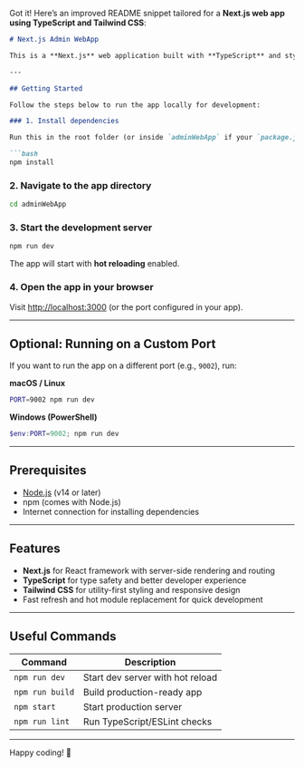 Got it! Here’s an improved README snippet tailored for a **Next.js web app using TypeScript and Tailwind CSS**:

````markdown
# Next.js Admin WebApp

This is a **Next.js** web application built with **TypeScript** and styled using **Tailwind CSS**.

---

## Getting Started

Follow the steps below to run the app locally for development:

### 1. Install dependencies

Run this in the root folder (or inside `adminWebApp` if your `package.json` is there):

```bash
npm install
````

### 2. Navigate to the app directory

```bash
cd adminWebApp
```

### 3. Start the development server

```bash
npm run dev
```

The app will start with **hot reloading** enabled.

### 4. Open the app in your browser

Visit [http://localhost:3000](http://localhost:3000) (or the port configured in your app).

---

## Optional: Running on a Custom Port

If you want to run the app on a different port (e.g., `9002`), run:

**macOS / Linux**

```bash
PORT=9002 npm run dev
```

**Windows (PowerShell)**

```powershell
$env:PORT=9002; npm run dev
```

---

## Prerequisites

* [Node.js](https://nodejs.org/) (v14 or later)
* npm (comes with Node.js)
* Internet connection for installing dependencies

---

## Features

* **Next.js** for React framework with server-side rendering and routing
* **TypeScript** for type safety and better developer experience
* **Tailwind CSS** for utility-first styling and responsive design
* Fast refresh and hot module replacement for quick development

---

## Useful Commands

| Command         | Description                      |
| --------------- | -------------------------------- |
| `npm run dev`   | Start dev server with hot reload |
| `npm run build` | Build production-ready app       |
| `npm start`     | Start production server          |
| `npm run lint`  | Run TypeScript/ESLint checks     |

---

Happy coding! 🚀

```